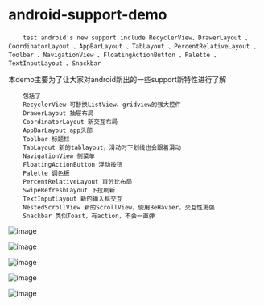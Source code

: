 # android-support-demo
		test android's new support include RecyclerView、DrawerLayout 、CoordinatorLayout 、AppBarLayout 、TabLayout 、PercentRelativeLayout 、Toolbar 、NavigationView 、FloatingActionButton 、Palette 、TextInputLayout 、Snackbar 
本demo主要为了让大家对android新出的一些support新特性进行了解

		包括了
		RecyclerView 可替换ListView、gridview的强大控件
		DrawerLayout 抽屉布局
		CoordinatorLayout 新交互布局
		AppBarLayout app头部
		Toolbar 标题栏
		TabLayout 新的tablayout，滑动时下划线也会跟着滑动
		NavigationView 侧菜单
		FloatingActionButton 浮动按钮
		Palette 调色板
		PercentRelativeLayout 百分比布局
		SwipeRefreshLayout 下拉刷新
		TextInputLayout 新的输入框交互
		NestedScrollView 新的ScrollView，使用BeHavier，交互性更强
		Snackbar 类似Toast，有action，不会一直弹

![image](https://github.com/smallnew/android-support-demo/raw/master/pics/pic1.jpg)
  

![image](https://github.com/smallnew/android-support-demo/raw/master/pics/pic2.jpg)
  

![image](https://github.com/smallnew/android-support-demo/raw/master/pics/pic3.jpg)
   

![image](https://github.com/smallnew/android-support-demo/raw/master/pics/pic4.jpg)
  

![image](https://github.com/smallnew/android-support-demo/raw/master/pics/pic5.jpg)
  
